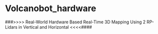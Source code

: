 # Volcanobot_hardware
###>>>> Real-World Hardware Based Real-Time 3D Mapping Using 2 RP-Lidars in Vertical and Horizontal <<<<####
